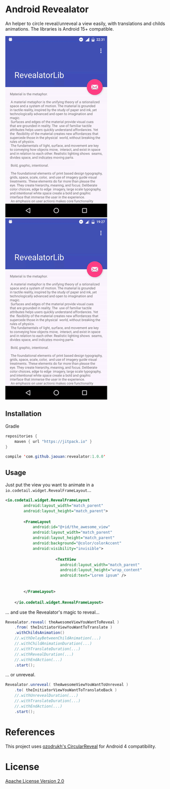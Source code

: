 Android Revealator
========

An helper to circle reveal/unreveal a view easily, with translations and childs animations.
The libraries is Android 15+ compatible.

![demo](art/demo1.gif) ![demo](art/demo2.gif)

Installation
--------
Gradle

```java
repositories {
  	maven { url "https://jitpack.io" }
}
```

```java
compile 'com.github.jaouan:revealator:1.0.0'
```

Usage
--------

Just put the view you want to animate in a `io.codetail.widget.RevealFrameLayout`...

```xml
<io.codetail.widget.RevealFrameLayout
        android:layout_width="match_parent"
        android:layout_height="match_parent">

        <FrameLayout
            android:id="@+id/the_awesome_view"
            android:layout_width="match_parent"
            android:layout_height="match_parent"
            android:background="@color/colorAccent"
            android:visibility="invisible">

                      <TextView
                        android:layout_width="match_parent"
                        android:layout_height="wrap_content"
                        android:text="Lorem ipsum" />


        </FrameLayout>

    </io.codetail.widget.RevealFrameLayout>
```

... and use the Revealator's magic to reveal...
```java
Revealator.reveal( theAwesomeViewYouWantToReveal )
    .from( theInitiatorViewYouWantToTranslate )
    .withChildsAnimation()
    //.withDelayBetweenChildAnimation(...)
    //.withChildAnimationDuration(...)
    //.withTranslateDuration(...)
    //.withRevealDuration(...)
    //.withEndAction(...)
    .start();
```

... or unreveal.
```java
Revealator.unreveal( theAwesomeViewYouWantToUnreveal )
    .to( theInitiatorViewYouWantToTranslateBack )
    //.withUnrevealDuration(...)
    //.withTranslateDuration(...)
    //.withEndAction(...)
    .start();
```

References
========

This project uses [ozodrukh's CircularReveal](https://github.com/ozodrukh/CircularReveal) for Android 4 compatibility.

License
========

[Apache License Version 2.0](LICENSE)